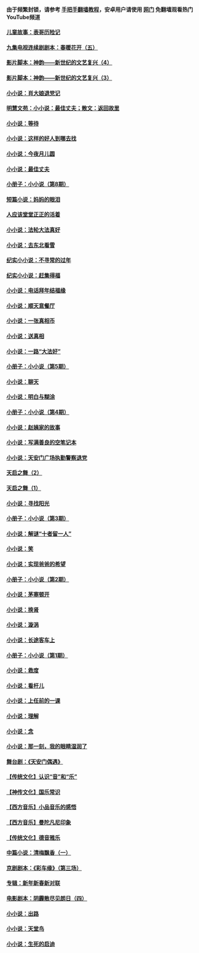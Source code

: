 #### 由于频繁封锁，请参考 [手把手翻墙教程](https://github.com/gfw-breaker/guides/wiki/)，安卓用户请使用 [网门](https://github.com/gfw-breaker/nogfw/blob/master/dl.md?t=06242001) 免翻墙观看热门YouTube频道 

#### [儿童故事：表哥历险记](../pages/328/383535.md?t=06242001) 

#### [九集电视连续剧剧本：春暖花开（五）](../pages/328/275919.md?t=06242001) 

#### [影片脚本：神韵——新世纪的文艺复兴（4）](../pages/328/266089.md?t=06242001) 

#### [影片脚本：神韵——新世纪的文艺复兴（3）](../pages/328/266087.md?t=06242001) 

#### [小小说：肖大娘退党记](../pages/328/239807.md?t=06242001) 

#### [明慧文苑：小小说：最佳丈夫；散文：返回故里](../pages/328/3439.md?t=06242001) 

#### [小小说：等待](../pages/328/223927.md?t=06242001) 

#### [小小说：这样的好人到哪去找](../pages/328/209396.md?t=06242001) 

#### [小小说：今夜月儿圆](../pages/328/193588.md?t=06242001) 

#### [小小说：最佳丈夫](../pages/328/190938.md?t=06242001) 

#### [小册子：小小说（第8期）](../pages/328/188202.md?t=06242001) 

#### [短篇小说：妈妈的眼泪](../pages/328/187712.md?t=06242001) 

#### [人应该堂堂正正的活着](../pages/328/182430.md?t=06242001) 

#### [小小说：法轮大法真好](../pages/328/174669.md?t=06242001) 

#### [小小说：去东北看雪](../pages/328/173882.md?t=06242001) 

#### [纪实小小说：不寻常的过年](../pages/328/173187.md?t=06242001) 

#### [纪实小小说：赶集得福](../pages/328/172652.md?t=06242001) 

#### [小小说：电话拜年结福缘](../pages/328/172533.md?t=06242001) 

#### [小小说：顺天意餐厅](../pages/328/170182.md?t=06242001) 

#### [小小说：一张真相币](../pages/328/169410.md?t=06242001) 

#### [小小说：送真相](../pages/328/166713.md?t=06242001) 

#### [小小说：一路“大法好”](../pages/328/162016.md?t=06242001) 

#### [小册子：小小说（第5期）](../pages/328/161131.md?t=06242001) 

#### [小小说：聊天](../pages/328/159640.md?t=06242001) 

#### [小小说：明白与糊涂](../pages/328/158101.md?t=06242001) 

#### [小册子：小小说（第4期）](../pages/328/158006.md?t=06242001) 

#### [小小说：赵姨家的故事](../pages/328/157843.md?t=06242001) 

#### [小小说：写满善良的空笔记本](../pages/328/157382.md?t=06242001) 

#### [小小说：天安门广场执勤警察退党](../pages/328/156982.md?t=06242001) 

#### [天启之舞（2）](../pages/328/153440.md?t=06242001) 

#### [天启之舞（1）](../pages/328/153439.md?t=06242001) 

#### [小小说：寻找阳光](../pages/328/153065.md?t=06242001) 

#### [小册子：小小说（第3期）](../pages/328/151715.md?t=06242001) 

#### [小小说：解谜“十者留一人”](../pages/328/148967.md?t=06242001) 

#### [小小说：笑](../pages/328/148905.md?t=06242001) 

#### [小小说：实现爸爸的希望](../pages/328/148096.md?t=06242001) 

#### [小册子：小小说（第2期）](../pages/328/147214.md?t=06242001) 

#### [小小说：茅塞顿开](../pages/328/147030.md?t=06242001) 

#### [小小说：换肾](../pages/328/146770.md?t=06242001) 

#### [小小说：漩涡](../pages/328/146683.md?t=06242001) 

#### [小小说：长途客车上](../pages/328/145076.md?t=06242001) 

#### [小册子：小小说（第1期）](../pages/328/143963.md?t=06242001) 

#### [小小说：救度](../pages/328/143927.md?t=06242001) 

#### [小小说：看杆儿](../pages/328/142137.md?t=06242001) 

#### [小小说：上任前的一课](../pages/328/140808.md?t=06242001) 

#### [小小说：理解](../pages/328/140476.md?t=06242001) 

#### [小小说：念](../pages/328/139513.md?t=06242001) 

#### [小小说：那一刻，我的眼睛湿润了](../pages/328/138476.md?t=06242001) 

#### [舞台剧：《天安门偶遇》](../pages/328/117155.md?t=06242001) 

#### [【传统文化】认识“音”和“乐”](../pages/328/108667.md?t=06242001) 

#### [【神传文化】国乐常识](../pages/328/104225.md?t=06242001) 

#### [【西方音乐】小品音乐的感悟](../pages/328/102924.md?t=06242001) 

#### [【西方音乐】曼陀凡尼印象](../pages/328/102922.md?t=06242001) 

#### [【传统文化】德音雅乐](../pages/328/102923.md?t=06242001) 

#### [中篇小说：清梅飘香（一）](../pages/328/101058.md?t=06242001) 

#### [京剧剧本：《彩车缘》（第三场）](../pages/328/96434.md?t=06242001) 

#### [专辑：新年新春新对联](../pages/328/94991.md?t=06242001) 

#### [电影剧本：阴霾散尽见朗日（四）](../pages/328/87081.md?t=06242001) 

#### [小小说：出路](../pages/328/84848.md?t=06242001) 

#### [小小说：天堂鸟](../pages/328/83084.md?t=06242001) 

#### [小小说：生死的启迪](../pages/328/70977.md?t=06242001) 


